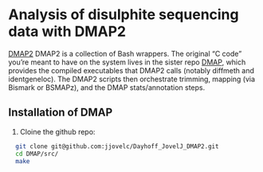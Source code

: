 # Analysis of disulphite sequencing data with DMAP2

[DMAP2](https://github.com/jjovelc/Dayhoff_JovelJ_DMAP2.git) DMAP2 is a collection of Bash wrappers. The original “C code” you’re meant to have on the system lives in the sister repo [DMAP](https://github.com/peterstockwell/DMAP), which provides the compiled executables that DMAP2 calls (notably diffmeth and identgeneloc). The DMAP2 scripts then orchestrate trimming, mapping (via Bismark or BSMAPz), and the DMAP stats/annotation steps.

## Installation of DMAP

1. Cloine the github repo: 
```bash
  git clone git@github.com:jjovelc/Dayhoff_JovelJ_DMAP2.git
  cd DMAP/src/
  make
```


